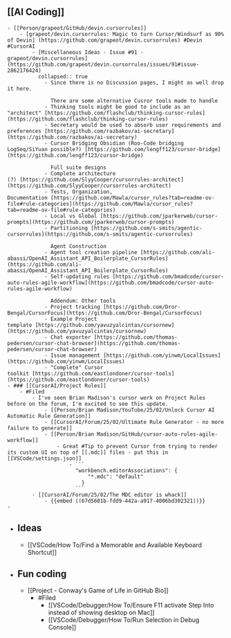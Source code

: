 ## [[AI Coding]]
	- [[Person/grapeot/GitHub/devin.cursorrules]]
		- [grapeot/devin.cursorrules: Magic to turn Cursor/Windsurf as 90% of Devin] (https://github.com/grapeot/devin.cursorrules) #Devin #CursorAI
			- [Miscellaneous Ideas · Issue #91 · grapeot/devin.cursorrules](https://github.com/grapeot/devin.cursorrules/issues/91#issue-2862176424)
			  collapsed:: true
				- Since there is no Discussion pages, I might as well drop it here.
				  
				  There are some alternative Cusror tools made to handle
				- Thinking tools might be good to include as an "architect" [https://github.com/flashclub/thinking-cursor-rules](https://github.com/flashclub/thinking-cursor-rules)
				- Secretary would be used to absorb user requirements and preferences [https://github.com/razbakov/ai-secretary](https://github.com/razbakov/ai-secretary)
				- Cursor Bridging Obsidian (Roo-Code bridging LogSeq/SiYuan possible?) [https://github.com/lengff123/cursor-bridge](https://github.com/lengff123/cursor-bridge)
				  
				  Full suite designs
				- Complete architecture (?) [https://github.com/SlyyCooper/cursorrules-architect](https://github.com/SlyyCooper/cursorrules-architect)
				- Tests, Organization, Documentation [https://github.com/Mawla/cursor_rules?tab=readme-ov-file#rule-categories](https://github.com/Mawla/cursor_rules?tab=readme-ov-file#rule-categories)
				- Local vs Global [https://github.com/jparkerweb/cursor-prompts](https://github.com/jparkerweb/cursor-prompts)
				- Partitioning [https://github.com/s-smits/agentic-cursorrules](https://github.com/s-smits/agentic-cursorrules)
				  
				  Agent Construction
				- Agent tool creation pipeline [https://github.com/ali-abassi/OpenAI_Assistant_API_Boilerplate_CursorRules](https://github.com/ali-abassi/OpenAI_Assistant_API_Boilerplate_CursorRules)
				- Self-updating rules [https://github.com/bmadcode/cursor-auto-rules-agile-workflow](https://github.com/bmadcode/cursor-auto-rules-agile-workflow)
				  
				  Addendum: Other tools
				- Project tracking [https://github.com/Dror-Bengal/CursorFocus](https://github.com/Dror-Bengal/CursorFocus)
				- Example Project template [https://github.com/yavuzyalcintas/cursornew](https://github.com/yavuzyalcintas/cursornew)
				- Chat exporter [https://github.com/thomas-pedersen/cursor-chat-browser](https://github.com/thomas-pedersen/cursor-chat-browser)
				- Issue management [https://github.com/yinwm/LocalIssues](https://github.com/yinwm/LocalIssues)
				- "Complete" Cursor toolkit [https://github.com/eastlondoner/cursor-tools](https://github.com/eastlondoner/cursor-tools)
	- ### [[CursorAI/Project Rules]]
		- #Filed
			- I've seen Brian Madison's cursor work on Project Rules before on the forum, I'm excited to see this update.
				- [[Person/Brian Madison/YouTube/25/02/Unlock Cursor AI Automatic Rule Generation]]
				- [[CursorAI/Forum/25/02/Ultimate Rule Generator - no more failure to generate]]
				- [[Person/Brian Madison/GitHub/cursor-auto-rules-agile-workflow]]
					- Great #Tip to prevent Cursor from trying to render its custom UI on top of [[.mdc]] files - put this in [[VSCode/settings.json]]
						- ```
						  "workbench.editorAssociations": {
						      "*.mdc": "default"
						    }
						  ```
			- [[CursorAI/Forum/25/02/The MDC editor is whack]]
				- {{embed ((67d5601b-fdd9-442a-a917-4006bd302321))}}
	-
- ## Ideas
	- [[VSCode/How To/Find a Memorable and Available Keyboard Shortcut]]
- ## Fun coding
	- [[Project - Conway's Game of Life in GitHub Bio]]
		- #Filed
			- [[VSCode/Debugger/How To/Ensure F11 activate Step Into instead of showing desktop on Mac]]
			- [[VSCode/Debugger/How To/Run Selection in Debug Console]]